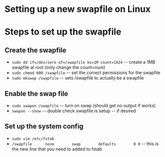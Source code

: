 # Setting up a new swapfile on Linux

# Steps to set up the swapfile
## Create the swapfile
- `sudo dd if=/dev/zero of=/swapfile bs=1M count=1024` -- create a 1MB swapfile at root (only change the count=num)
- `sudo chmod 600 /swapfile` -- set the correct permissions for the swapfile
- `sudo mkswap /swapfile`   -- sets /swapfile to actually be a swapfile

## Enable the swap file
- `sudo swapon /swapfile`   -- turn on swap (should get no output if works)
- `swapon --show`            -- double check swapfile is setup -- if desired

## Set up the system config
- `sudo vim /etc/fstab`
- `/swapfile      none        swap        defaults        0 0` -- this is the new line that you need to added to fstab
